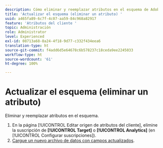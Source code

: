 ```yaml
---
description: Cómo eliminar y reemplazar atributos en el esquema de Adobe Experience Cloud.
title: 'Actualizar el esquema (eliminar un atributo) '
uuid: a465fa89-6c7f-4c07-aa59-84c968a82917
feature: 'Atributos del cliente '
topic: Administración
role: Administrator
level: Experienced
exl-id: 08713a68-8a24-4f18-9d77-c332f434eea6
translation-type: ht
source-git-commit: f4add6d5e64678c6b578237c18ceda9ee2245033
workflow-type: ht
source-wordcount: '61'
ht-degree: 100%

---
```


# Actualizar el esquema (eliminar un atributo)

Eliminar y reemplazar atributos en el esquema.

1. En la página [!UICONTROL Editar origen de atributos del cliente], elimine la suscripción de **[!UICONTROL Target]** o **[!UICONTROL Analytics]** (en [!UICONTROL Configurar suscripciones]).
1. [Cargue un nuevo archivo de datos con campos actualizados](../attributes/t-crs-usecase.md#task_BCC327B2A0EF4A1BBB2934013AB92B78).
